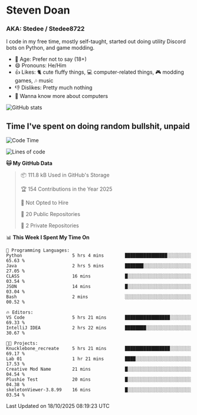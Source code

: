 # Steven Doan
### AKA: Stedee / Stedee8722
I code in my free time, mostly self-taught, started out doing utility Discord bots on Python, and game modding.

- 🤔 Age: Prefer not to say (18+)
- 😄 Pronouns: He/Him
- 👍 Likes: 🐈 cute fluffy things, 💻 computer-related things, 🎮 modding games, 🎶 music
- 👎 Dislikes: Pretty much nothing
- 🥹 Wanna know more about computers

![GitHub stats](https://github-readme-stats-iota-mocha-40.vercel.app/api?username=Stedee8722&show=prs_merged,prs_merged_percentage&show_icons=true&theme=transparent)

## Time I've spent on doing random bullshit, unpaid
<!--START_SECTION:Time I've spent on doing random bullshit, unpaid-->
![Code Time](http://img.shields.io/badge/Code%20Time-362%20hrs%2010%20mins-blue)

![Lines of code](https://img.shields.io/badge/From%20Hello%20World%20I%27ve%20Written-91.7%20thousand%20lines%20of%20code-blue)

**🐱 My GitHub Data** 

> 📦 111.8 kB Used in GitHub's Storage 
 > 
> 🏆 154 Contributions in the Year 2025
 > 
> 🚫 Not Opted to Hire
 > 
> 📜 20 Public Repositories 
 > 
> 🔑 2 Private Repositories 
 > 
📊 **This Week I Spent My Time On** 

```text
💬 Programming Languages: 
Python                   5 hrs 4 mins        ████████████████░░░░░░░░░   65.63 % 
Java                     2 hrs 5 mins        ███████░░░░░░░░░░░░░░░░░░   27.05 % 
CLASS                    16 mins             █░░░░░░░░░░░░░░░░░░░░░░░░   03.54 % 
JSON                     14 mins             █░░░░░░░░░░░░░░░░░░░░░░░░   03.04 % 
Bash                     2 mins              ░░░░░░░░░░░░░░░░░░░░░░░░░   00.52 % 

🔥 Editors: 
VS Code                  5 hrs 21 mins       █████████████████░░░░░░░░   69.33 % 
IntelliJ IDEA            2 hrs 22 mins       ████████░░░░░░░░░░░░░░░░░   30.67 % 

🐱‍💻 Projects: 
Knucklebone_recreate     5 hrs 21 mins       █████████████████░░░░░░░░   69.17 % 
Lab 01                   1 hr 21 mins        ████░░░░░░░░░░░░░░░░░░░░░   17.53 % 
Creative Mod Name        21 mins             █░░░░░░░░░░░░░░░░░░░░░░░░   04.54 % 
Plushie Test             20 mins             █░░░░░░░░░░░░░░░░░░░░░░░░   04.38 % 
skeletonViewer-3.8.99    16 mins             █░░░░░░░░░░░░░░░░░░░░░░░░   03.54 % 
```


 Last Updated on 18/10/2025 08:19:23 UTC
<!--END_SECTION:Time I've spent on doing random bullshit, unpaid-->
